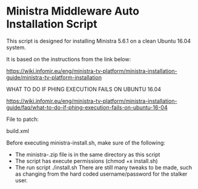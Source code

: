 # Ministra Middleware Auto Installation Script

This script is designed for installing Ministra 5.6.1 on a clean Ubuntu 16.04 system.

It is based on the instructions from the link below:

https://wiki.infomir.eu/eng/ministra-tv-platform/ministra-installation-guide/ministra-tv-platform-installation

WHAT TO DO IF PHING EXECUTION FAILS ON UBUNTU 16.04

https://wiki.infomir.eu/eng/ministra-tv-platform/ministra-installation-guide/faq/what-to-do-if-phing-execution-fails-on-ubuntu-16-04

File to patch:

build.xml 

Before executing ministra-install.sh, make sure of the following:
- The ministra-<version>.zip file is in the same directory as this script
- The script has execute permissions (chmod +x install.sh)
- The run script ./install.sh
There are still many tweaks to be made, such as changing from the hard coded username/password for the stalker user.

